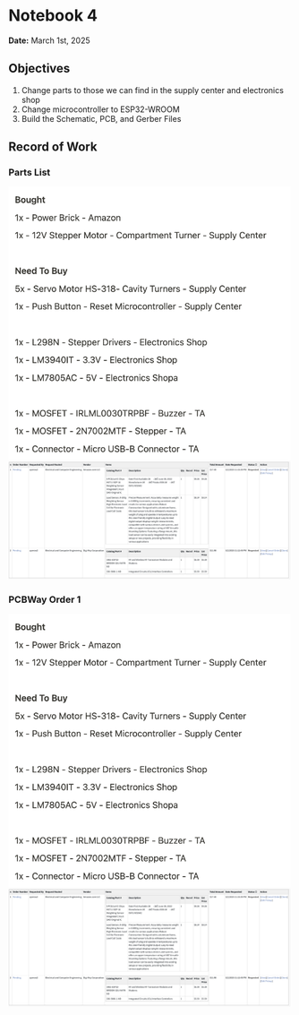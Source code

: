 # Notebook 4

**Date:** March 1st, 2025

## Objectives
1. Change parts to those we can find in the supply center and electronics shop
2. Change microcontroller to ESP32-WROOM
3. Build the Schematic, PCB, and Gerber Files

## Record of Work

### Parts List
![Parts](Notebook5_image1.png)
![Ordered Parts](Notebook5_image2.png)

### PCBWay Order 1
![Schematic](Notebook5_image1.png)
![PCB](Notebook5_image2.png)